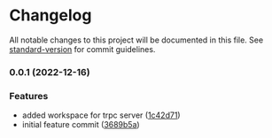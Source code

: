 # Changelog

All notable changes to this project will be documented in this file. See [standard-version](https://github.com/conventional-changelog/standard-version) for commit guidelines.

### 0.0.1 (2022-12-16)


### Features

* added workspace for trpc server ([1c42d71](https://github.com/thedent/react-trpc-serverless/commit/1c42d7190aa07054b6885e7e24f99512b9fa923d))
* initial feature commit ([3689b5a](https://github.com/thedent/react-trpc-serverless/commit/3689b5ae9854e03e0a452877d4d3f58664b9ed67))
